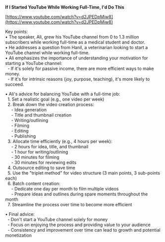 **If I Started YouTube While Working Full-Time, I'd Do This**

[https://www.youtube.com/watch?v=d2JPEDpMiw8](https://www.youtube.com/watch?v=d2JPEDpMiw8)

Key points:  
• The speaker, Ali, grew his YouTube channel from 0 to 1.3 million subscribers while working full-time as a medical student and doctor.  
• He addresses a question from Hanil, a veterinarian looking to start a YouTube channel while working full-time.  
• Ali emphasizes the importance of understanding your motivation for starting a YouTube channel:  
  \- If it's solely for passive income, there are more efficient ways to make money.  
  \- If it's for intrinsic reasons (joy, purpose, teaching), it's more likely to succeed.

• Ali's advice for balancing YouTube with a full-time job:  
  1\. Set a realistic goal (e.g., one video per week)  
  2\. Break down the video creation process:  
     \- Idea generation  
     \- Title and thumbnail creation  
     \- Writing/outlining  
     \- Filming  
     \- Editing  
     \- Publishing  
  3\. Allocate time efficiently (e.g., 4 hours per week):  
     \- 2 hours for idea, title, and thumbnail  
     \- 1 hour for writing/outlining  
     \- 30 minutes for filming  
     \- 30 minutes for reviewing edits  
  4\. Outsource editing to save time  
  5\. Use the "triplet method" for video structure (3 main points, 3 sub-points each)  
  6\. Batch content creation:  
     \- Dedicate one day per month to film multiple videos  
     \- Prepare ideas and outlines during spare moments throughout the month  
  7\. Streamline the process over time to become more efficient

• Final advice:  
  \- Don't start a YouTube channel solely for money  
  \- Focus on enjoying the process and providing value to your audience  
  \- Consistency and improvement over time can lead to growth and potential monetization  
